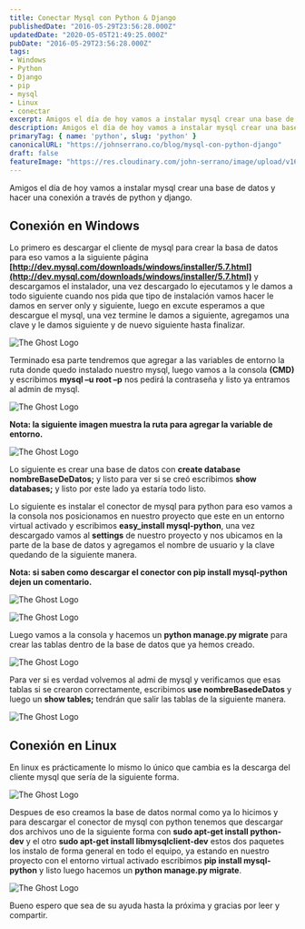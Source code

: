 ```yaml
---
title: Conectar Mysql con Python & Django
publishedDate: "2016-05-29T23:56:28.000Z"
updatedDate: "2020-05-05T21:49:25.000Z"
pubDate: "2016-05-29T23:56:28.000Z"
tags: 
- Windows
- Python
- Django
- pip
- mysql
- Linux
- conectar
excerpt: Amigos el día de hoy vamos a instalar mysql crear una base de datos y hacer una conexión a través de python y dajngo...
description: Amigos el día de hoy vamos a instalar mysql crear una base de datos y hacer una conexión a través de python y dajngo...
primaryTag: { name: 'python', slug: 'python' }
canonicalURL: "https://johnserrano.co/blog/mysql-con-python-django"
draft: false
featureImage: "https://res.cloudinary.com/john-serrano/image/upload/v1683730124/John%20Serrano/Blog%20Post/mysql-con-python-django/mysqlDjango_xg1tki.jpg"
---
```


Amigos el día de hoy vamos a instalar mysql crear una base de datos y hacer una conexión a través de python y django.

## Conexión en Windows

Lo primero es descargar el cliente de mysql para crear la basa de datos para eso vamos a la siguiente página **[http://dev.mysql.com/downloads/windows/installer/5.7.html](http://dev.mysql.com/downloads/windows/installer/5.7.html)**  y descargamos el instalador, una vez descargado lo ejecutamos y le damos a todo siguiente cuando nos pida que tipo de instalación vamos hacer le damos en server only y siguiente, luego en excute esperamos a que descargue el mysql, una vez termine le damos a siguiente, agregamos una clave y le damos siguiente y de nuevo siguiente hasta finalizar.

![The Ghost Logo](https://res.cloudinary.com/john-serrano/image/upload/v1683731163/John%20Serrano/Blog%20Post/mysql-con-python-django/mysqlDjango_1_itmpzs.jpg)

Terminado esa parte tendremos que agregar a las variables de entorno la ruta donde quedo instalado nuestro mysql, luego vamos a la consola **(CMD)** y escribimos **mysql –u root –p**  nos pedirá la contraseña y listo ya entramos al admin de mysql.

![The Ghost Logo](https://res.cloudinary.com/john-serrano/image/upload/v1683731163/John%20Serrano/Blog%20Post/mysql-con-python-django/mysqlDjango_3_qbemze.jpg)

**Nota: la siguiente imagen muestra la ruta para agregar la variable de entorno.**

![The Ghost Logo](https://res.cloudinary.com/john-serrano/image/upload/v1683731163/John%20Serrano/Blog%20Post/mysql-con-python-django/mysqlDjango_2_x3s1uj.jpg)

Lo siguiente es crear una base de datos con **create database nombreBaseDeDatos;** y listo para ver si se creó escribimos **show databases;**  y listo por este lado ya estaría todo listo.

Lo siguiente es instalar el conector de mysql para python para eso vamos a la consola nos posicionamos en nuestro proyecto que este en un entorno virtual activado y escribimos **easy_install mysql-python**, una vez descargado vamos al **settings** de nuestro proyecto y nos ubicamos en la parte de la base de datos y agregamos el nombre de usuario y la clave quedando de la siguiente manera.

**Nota: si saben como descargar el conector con pip install mysql-python dejen un comentario.**

![The Ghost Logo](https://res.cloudinary.com/john-serrano/image/upload/v1683731164/John%20Serrano/Blog%20Post/mysql-con-python-django/mysqlDjango_4_rolcpc.jpg)

![The Ghost Logo](https://res.cloudinary.com/john-serrano/image/upload/v1683731167/John%20Serrano/Blog%20Post/mysql-con-python-django/mysqlDjango_5_vp09tu.jpg)

Luego vamos a la consola y hacemos un **python manage.py migrate** para crear las tablas dentro de la base de datos que ya hemos creado.

![The Ghost Logo](https://res.cloudinary.com/john-serrano/image/upload/v1683731164/John%20Serrano/Blog%20Post/mysql-con-python-django/mysqlDjango_6_vhzqt1.jpg)

Para ver si es verdad volvemos al admi de mysql y verificamos que esas tablas si se crearon correctamente, escribimos **use nombreBasedeDatos** y luego un **show tables;** tendrán que salir las tablas de la siguiente manera.

![The Ghost Logo](https://res.cloudinary.com/john-serrano/image/upload/v1683731164/John%20Serrano/Blog%20Post/mysql-con-python-django/mysqlDjango_7_jxszds.jpg)

## Conexión en Linux

En linux es prácticamente lo mismo lo único que cambia es la descarga del cliente mysql que sería  de la siguiente forma.

![The Ghost Logo](https://res.cloudinary.com/john-serrano/image/upload/v1683731164/John%20Serrano/Blog%20Post/mysql-con-python-django/mysqlDjango_8_fvlzvw.jpg)

Despues de eso creamos la base de datos normal como ya lo hicimos y para descargar el conector de mysql con python tenemos que descargar dos archivos uno de la siguiente forma con **sudo apt-get install python-dev**  y el otro **sudo apt-get install libmysqlclient-dev** estos dos paquetes los instalo de forma general en todo el equipo, ya estando en nuestro proyecto con el entorno virtual activado escribimos **pip install mysql-python**  y listo luego hacemos un **python manage.py migrate**.

![The Ghost Logo](https://res.cloudinary.com/john-serrano/image/upload/v1683731164/John%20Serrano/Blog%20Post/mysql-con-python-django/mysqlDjango_9_s09aoc.jpg)

Bueno espero que sea de su ayuda hasta la próxima y gracias por leer y compartir.
